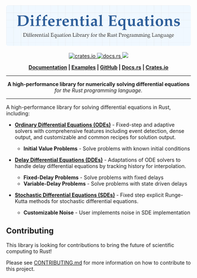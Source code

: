 <p align="center">
  <img src="./assets/logo.svg" width="1000" alt="differential-equations">
</p>

<p align="center">
    <a href="https://crates.io/crates/differential-equations">
        <img src="https://img.shields.io/crates/v/differential-equations.svg?style=flat-square" alt="crates.io">
    </a>
    <a href="https://docs.rs/differential-equations">
        <img src="https://docs.rs/differential-equations/badge.svg" alt="docs.rs">
    </a>
    <a href="https://github.com/Ryan-D-Gast/differential-equations/blob/main/LICENSE">
        <img src="https://img.shields.io/badge/License-Apache%202.0-blue.svg">
    </a>
</p>

<p align="center">
    <strong>
        <a href="./docs/introduction.md">Documentation</a> |
        <a href="./examples/ode/01_exponential_growth/main.rs">Examples</a> |
        <a href="https://github.com/Ryan-D-Gast/differential-equations"
        >GitHub</a> |
        <a href="https://docs.rs/differential-equations/latest/differential_equations/">Docs.rs</a> |
        <a href="https://crates.io/crates/differential-equations">Crates.io</a>
    </strong>
</p>

-----

<p align="center">
<b>A high-performance library for numerically solving differential equations</b><br>
<i>for the Rust programming language.</i>
</p>

-----

A high-performance library for solving differential equations in Rust, including:

- **[Ordinary Differential Equations (ODEs)](./docs/ode.md)** - Fixed-step and adaptive solvers with comprehensive features including event detection, dense output, and customizable and common recipes for solution output.
    - **Initial Value Problems** - Solve problems with known initial conditions

- **[Delay Differential Equations (DDEs)](./docs/dde.md)** - Adaptations of ODE solvers to handle delay differential equations by tracking history for interpolation.
    - **Fixed-Delay Problems** - Solve problems with fixed delays
    - **Variable-Delay Problems** - Solve problems with state driven delays

- **[Stochastic Differential Equations (SDEs)](./docs/sde.md)** - Fixed step explicit Runge-Kutta methods for stochastic differential equations.
    - **Customizable Noise** - User implements noise in SDE implementation

## Contributing

This library is looking for contributions to bring the future of scientific computing to Rust!

Please see [CONTRIBUTING.md](./CONTRIBUTING.md) for more information on how to contribute to this project.
